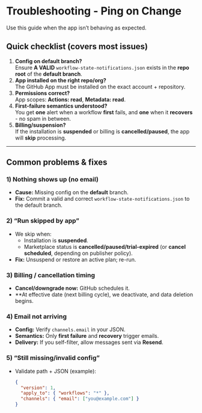 # Troubleshooting - Ping on Change

Use this guide when the app isn’t behaving as expected.

## Quick checklist (covers most issues)
1. **Config on default branch?**  
   Ensure **A VALID** `workflow-state-notifications.json` exists in the **repo root** of the **default branch**.
2. **App installed on the right repo/org?**  
   The GitHub App must be installed on the exact account + repository.
3. **Permissions correct?**  
   App scopes: **Actions: read**, **Metadata: read**.
4. **First-failure semantics understood?**  
   You get **one** alert when a workflow **first** fails, and **one** when it **recovers** - no spam in between.
5. **Billing/suspension?**  
   If the installation is **suspended** or billing is **cancelled/paused**, the app will **skip** processing.

---

## Common problems & fixes

### 1) Nothing shows up (no email)
- **Cause:** Missing config on the **default** branch.  
- **Fix:** Commit a valid and correct `workflow-state-notifications.json` to the default branch.

### 2) “Run skipped by app”
- We skip when:
  - Installation is **suspended**.
  - Marketplace status is **cancelled/paused/trial-expired** (or **cancel scheduled**, depending on publisher policy).  
- **Fix:** Unsuspend or restore an active plan; re-run.

### 3) Billing / cancellation timing
- **Cancel/downgrade now:** GitHub schedules it.  
- **At effective date (next billing cycle), we deactivate, and data deletion begins.

### 4) Email not arriving
- **Config:** Verify `channels.email` in your JSON.  
- **Semantics:** Only **first failure** and **recovery** trigger emails.  
- **Delivery:** If you self-filter, allow messages sent via **Resend**.

### 5) “Still missing/invalid config”
- Validate path + JSON (example):
  ```json
  {
    "version": 1,
    "apply_to": { "workflows": "*" },
    "channels": { "email": ["you@example.com"] }    
  }
